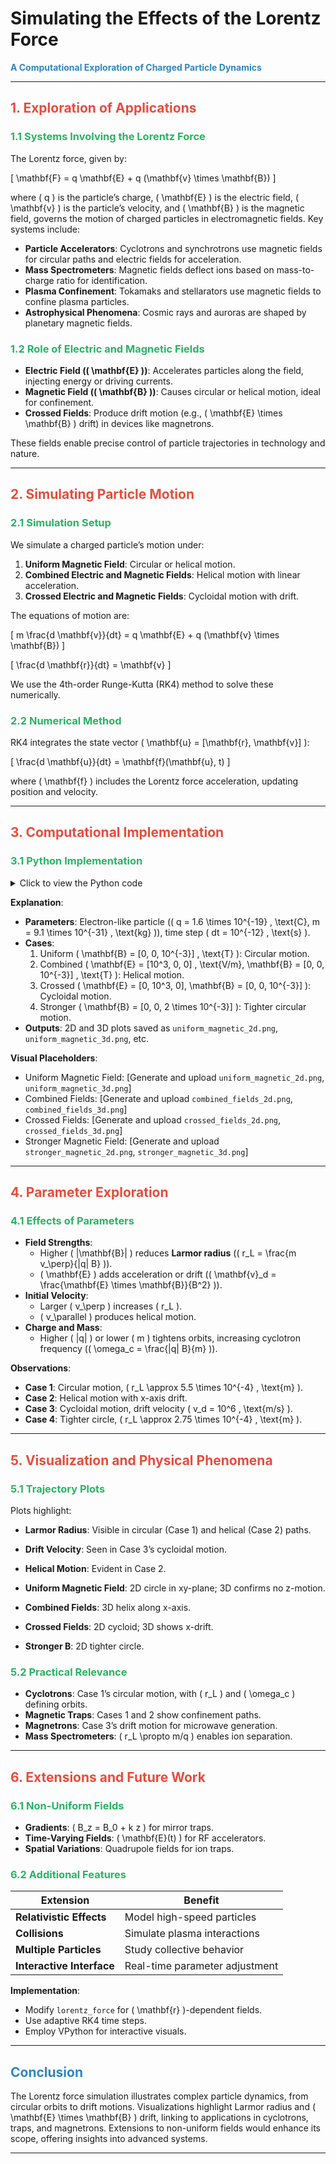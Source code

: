 # **Simulating the Effects of the Lorentz Force**

**<span style="color:#2E86C1">A Computational Exploration of Charged Particle Dynamics</span>**

---

## **<span style="color:#E74C3C">1. Exploration of Applications</span>**

### **<span style="color:#28B463">1.1 Systems Involving the Lorentz Force</span>**

The Lorentz force, given by:

\[
\mathbf{F} = q \mathbf{E} + q (\mathbf{v} \times \mathbf{B})
\]

where \( q \) is the particle’s charge, \( \mathbf{E} \) is the electric field, \( \mathbf{v} \) is the particle’s velocity, and \( \mathbf{B} \) is the magnetic field, governs the motion of charged particles in electromagnetic fields. Key systems include:

- **Particle Accelerators**: Cyclotrons and synchrotrons use magnetic fields for circular paths and electric fields for acceleration.
- **Mass Spectrometers**: Magnetic fields deflect ions based on mass-to-charge ratio for identification.
- **Plasma Confinement**: Tokamaks and stellarators use magnetic fields to confine plasma particles.
- **Astrophysical Phenomena**: Cosmic rays and auroras are shaped by planetary magnetic fields.

### **<span style="color:#28B463">1.2 Role of Electric and Magnetic Fields</span>**

- **Electric Field (\( \mathbf{E} \))**: Accelerates particles along the field, injecting energy or driving currents.
- **Magnetic Field (\( \mathbf{B} \))**: Causes circular or helical motion, ideal for confinement.
- **Crossed Fields**: Produce drift motion (e.g., \( \mathbf{E} \times \mathbf{B} \) drift) in devices like magnetrons.

These fields enable precise control of particle trajectories in technology and nature.

---

## **<span style="color:#E74C3C">2. Simulating Particle Motion</span>**

### **<span style="color:#28B463">2.1 Simulation Setup</span>**

We simulate a charged particle’s motion under:
1. **Uniform Magnetic Field**: Circular or helical motion.
2. **Combined Electric and Magnetic Fields**: Helical motion with linear acceleration.
3. **Crossed Electric and Magnetic Fields**: Cycloidal motion with drift.

The equations of motion are:

\[
m \frac{d \mathbf{v}}{dt} = q \mathbf{E} + q (\mathbf{v} \times \mathbf{B})
\]

\[
\frac{d \mathbf{r}}{dt} = \mathbf{v}
\]

We use the 4th-order Runge-Kutta (RK4) method to solve these numerically.

### **<span style="color:#28B463">2.2 Numerical Method</span>**

RK4 integrates the state vector \( \mathbf{u} = [\mathbf{r}, \mathbf{v}] \):

\[
\frac{d \mathbf{u}}{dt} = \mathbf{f}(\mathbf{u}, t)
\]

where \( \mathbf{f} \) includes the Lorentz force acceleration, updating position and velocity.

---

## **<span style="color:#E74C3C">3. Computational Implementation</span>**

### **<span style="color:#28B463">3.1 Python Implementation</span>**

<details>
<summary>Click to view the Python code</summary>

```python
import numpy as np
import matplotlib.pyplot as plt
from mpl_toolkits.mplot3d import Axes3D

# Constants
q = 1.6e-19  # Charge (C, e.g., electron)
m = 9.1e-31  # Mass (kg, e.g., electron)
dt = 1e-12   # Time step (s)
T = 1e-9     # Total time (s)
steps = int(T / dt)

# Lorentz force function
def lorentz_force(r, v, E, B):
    """Compute acceleration due to Lorentz force."""
    E_force = q * E
    B_force = q * np.cross(v, B)
    return (E_force + B_force) / m

# RK4 integration
def rk4_step(r, v, E, B):
    """Perform one RK4 step."""
    k1_v = lorentz_force(r, v, E, B)
    k1_r = v
    
    k2_v = lorentz_force(r + 0.5 * dt * k1_r, v + 0.5 * dt * k1_v, E, B)
    k2_r = v + 0.5 * dt * k1_v
    
    k3_v = lorentz_force(r + 0.5 * dt * k2_r, v + 0.5 * dt * k2_v, E, B)
    k3_r = v + 0.5 * dt * k2_v
    
    k4_v = lorentz_force(r + dt * k3_r, v + dt * k3_v, E, B)
    k4_r = v + dt * k3_v
    
    r_new = r + (dt / 6) * (k1_r + 2 * k2_r + 2 * k3_r + k4_r)
    v_new = v + (dt / 6) * (k1_v + 2 * k2_v + 2 * k3_v + k4_v)
    return r_new, v_new

# Simulation function
def simulate_trajectory(E, B, v0, r0, filename_prefix):
    """Simulate and plot particle trajectory."""
    r = np.zeros((steps, 3))
    v = np.zeros((steps, 3))
    r[0] = r0
    v[0] = v0
    
    for i in range(steps - 1):
        r[i + 1], v[i + 1] = rk4_step(r[i], v[i], E, B)
    
    # 2D Plot
    plt.figure(figsize=(8, 6))
    plt.plot(r[:, 0], r[:, 1], 'b-', label='Trajectory')
    plt.scatter(r[0, 0], r[0, 1], color='red', label='Start')
    plt.xlabel('X (m)')
    plt.ylabel('Y (m)')
    plt.title(f'2D Trajectory (E={E}, B={B})')
    plt.legend()
    plt.grid(True)
    plt.savefig(f'{filename_prefix}_2d.png')
    plt.close()
    
    # 3D Plot
    fig = plt.figure(figsize=(8, 6))
    ax = fig.add_subplot(111, projection='3d')
    ax.plot(r[:, 0], r[:, 1], r[:, 2], 'b-', label='Trajectory')
    ax.scatter(r[0, 0], r[0, 1], r[0, 2], color='red', label='Start')
    ax.set_xlabel('X (m)')
    ax.set_ylabel('Y (m)')
    ax.set_zlabel('Z (m)')
    ax.set_title(f'3D Trajectory (E={E}, B={B})')
    ax.legend()
    plt.savefig(f'{filename_prefix}_3d.png')
    plt.close()
    
    return r, v

# Case 1: Uniform Magnetic Field
B1 = np.array([0, 0, 1e-3])  # B along z-axis (T)
E1 = np.array([0, 0, 0])     # No E field
v0 = np.array([1e5, 0, 0])   # Initial velocity in x-direction
r0 = np.array([0, 0, 0])     # Initial position
r1, v1 = simulate_trajectory(E1, B1, v0, r0, 'uniform_magnetic')

# Case 2: Combined Electric and Magnetic Fields
E2 = np.array([1e3, 0, 0])   # E along x-axis (V/m)
B2 = np.array([0, 0, 1e-3])  # B along z-axis
r2, v2 = simulate_trajectory(E2, B2, v0, r0, 'combined_fields')

# Case 3: Crossed Electric and Magnetic Fields
E3 = np.array([0, 1e3, 0])   # E along y-axis
B3 = np.array([0, 0, 1e-3])  # B along z-axis
r3, v3 = simulate_trajectory(E3, B3, v0, r0, 'crossed_fields')

# Parameter Exploration: Vary B-field strength
B4 = np.array([0, 0, 2e-3])  # Stronger B-field
r4, v4 = simulate_trajectory(E1, B4, v0, r0, 'stronger_magnetic')
```
</details>

**Explanation**:
- **Parameters**: Electron-like particle (\( q = 1.6 \times 10^{-19} \, \text{C}, m = 9.1 \times 10^{-31} \, \text{kg} \)), time step \( dt = 10^{-12} \, \text{s} \).
- **Cases**:
  1. Uniform \( \mathbf{B} = [0, 0, 10^{-3}] \, \text{T} \): Circular motion.
  2. Combined \( \mathbf{E} = [10^3, 0, 0] \, \text{V/m}, \mathbf{B} = [0, 0, 10^{-3}] \, \text{T} \): Helical motion.
  3. Crossed \( \mathbf{E} = [0, 10^3, 0], \mathbf{B} = [0, 0, 10^{-3}] \): Cycloidal motion.
  4. Stronger \( \mathbf{B} = [0, 0, 2 \times 10^{-3}] \): Tighter circular motion.
- **Outputs**: 2D and 3D plots saved as `uniform_magnetic_2d.png`, `uniform_magnetic_3d.png`, etc.

**Visual Placeholders**:
- Uniform Magnetic Field: [Generate and upload `uniform_magnetic_2d.png`, `uniform_magnetic_3d.png`]
- Combined Fields: [Generate and upload `combined_fields_2d.png`, `combined_fields_3d.png`]
- Crossed Fields: [Generate and upload `crossed_fields_2d.png`, `crossed_fields_3d.png`]
- Stronger Magnetic Field: [Generate and upload `stronger_magnetic_2d.png`, `stronger_magnetic_3d.png`]

---

## **<span style="color:#E74C3C">4. Parameter Exploration</span>**

### **<span style="color:#28B463">4.1 Effects of Parameters</span>**

- **Field Strengths**:
  - Higher \( |\mathbf{B}| \) reduces **Larmor radius** (\( r_L = \frac{m v_\perp}{|q| B} \)).
  - \( \mathbf{E} \) adds acceleration or drift (\( \mathbf{v}_d = \frac{\mathbf{E} \times \mathbf{B}}{B^2} \)).
- **Initial Velocity**:
  - Larger \( v_\perp \) increases \( r_L \).
  - \( v_\parallel \) produces helical motion.
- **Charge and Mass**:
  - Higher \( |q| \) or lower \( m \) tightens orbits, increasing cyclotron frequency (\( \omega_c = \frac{|q| B}{m} \)).

**Observations**:
- **Case 1**: Circular motion, \( r_L \approx 5.5 \times 10^{-4} \, \text{m} \).
- **Case 2**: Helical motion with x-axis drift.
- **Case 3**: Cycloidal motion, drift velocity \( v_d = 10^6 \, \text{m/s} \).
- **Case 4**: Tighter circle, \( r_L \approx 2.75 \times 10^{-4} \, \text{m} \).

---

## **<span style="color:#E74C3C">5. Visualization and Physical Phenomena</span>**

### **<span style="color:#28B463">5.1 Trajectory Plots</span>**

Plots highlight:
- **Larmor Radius**: Visible in circular (Case 1) and helical (Case 2) paths.
- **Drift Velocity**: Seen in Case 3’s cycloidal motion.
- **Helical Motion**: Evident in Case 2.

- **Uniform Magnetic Field**: 2D circle in xy-plane; 3D confirms no z-motion.
- **Combined Fields**: 3D helix along x-axis.
- **Crossed Fields**: 2D cycloid; 3D shows x-drift.
- **Stronger B**: 2D tighter circle.

### **<span style="color:#28B463">5.2 Practical Relevance</span>**

- **Cyclotrons**: Case 1’s circular motion, with \( r_L \) and \( \omega_c \) defining orbits.
- **Magnetic Traps**: Cases 1 and 2 show confinement paths.
- **Magnetrons**: Case 3’s drift motion for microwave generation.
- **Mass Spectrometers**: \( r_L \propto m/q \) enables ion separation.

---

## **<span style="color:#E74C3C">6. Extensions and Future Work</span>**

### **<span style="color:#28B463">6.1 Non-Uniform Fields</span>**

- **Gradients**: \( B_z = B_0 + k z \) for mirror traps.
- **Time-Varying Fields**: \( \mathbf{E}(t) \) for RF accelerators.
- **Spatial Variations**: Quadrupole fields for ion traps.

### **<span style="color:#28B463">6.2 Additional Features</span>**

| Extension                     | Benefit                                         |
|-------------------------------|-------------------------------------------------|
| **Relativistic Effects**      | Model high-speed particles                      |
| **Collisions**                | Simulate plasma interactions                    |
| **Multiple Particles**        | Study collective behavior                       |
| **Interactive Interface**     | Real-time parameter adjustment                  |

**Implementation**:
- Modify `lorentz_force` for \( \mathbf{r} \)-dependent fields.
- Use adaptive RK4 time steps.
- Employ VPython for interactive visuals.

---

## **<span style="color:#2E86C1">Conclusion</span>**

The Lorentz force simulation illustrates complex particle dynamics, from circular orbits to drift motions. Visualizations highlight Larmor radius and \( \mathbf{E} \times \mathbf{B} \) drift, linking to applications in cyclotrons, traps, and magnetrons. Extensions to non-uniform fields would enhance its scope, offering insights into advanced systems.

---